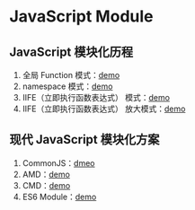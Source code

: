 # JavaScript Module

## JavaScript 模块化历程
1. 全局 Function 模式：[demo](./JSModuleHistory/1.Function/index.html)
2. namespace 模式：[demo](./JSModuleHistory/2.Namespace/index.html)
3. IIFE（立即执行函数表达式） 模式：[demo](./JSModuleHistory/3.IIFE/index.html)
4. IIFE（立即执行函数表达式） 放大模式：[demo](./JSModuleHistory/4.IIFE+/index.html)

## 现代 JavaScript 模块化方案
1. CommonJS：[dmeo](./JSModuleSolution/1.CommonJS/browser/index.html)
2. AMD：[demo](./JSModuleSolution/2.AMD/index.html)
3. CMD：[demo](./JSModuleSolution/3.CMD/index.html)
4. ES6 Module：[demo](./JSModuleSolution/4.ES6/index.html)
